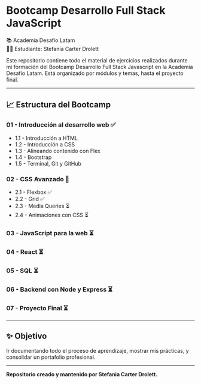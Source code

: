 # Bootcamp Desarrollo Full Stack JavaScript
📚 Academia Desafío Latam  
🧑‍💻 Estudiante: Stefania Carter Drolett

Este repositorio contiene todo el material de ejercicios realizados durante mi formación del Bootcamp Desarrollo Full Stack Javascript en la Academia Desafío Latam. Está organizado por módulos y temas, hasta el proyecto final.

---

## 📈 Estructura del Bootcamp

### 01 - Introducción al desarrollo web ✅
- 1.1 - Introducción a HTML  
- 1.2 - Introducción a CSS  
- 1.3 - Alineando contenido con Flex  
- 1.4 - Bootstrap  
- 1.5 - Terminal, Git y GitHub  

### 02 - CSS Avanzado 🔄
- 2.1 - Flexbox ✅  
- 2.2 - Grid ✅  
- 2.3 - Media Queries ⏳  
- 2.4 - Animaciones con CSS ⏳  

### 03 - JavaScript para la web ⏳  
### 04 - React ⏳  
### 05 - SQL ⏳  
### 06 - Backend con Node y Express ⏳  
### 07 - Proyecto Final ⏳  

---

## ✨ Objetivo

Ir documentando todo el proceso de aprendizaje, mostrar mis prácticas, y consolidar un portafolio profesional.

---

**Repositorio creado y mantenido por Stefania Carter Drolett.**
